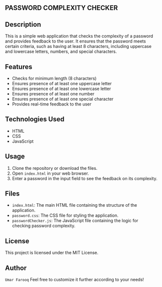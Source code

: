 ## PASSWORD COMPLEXITY CHECKER

## Description
This is a simple web application that checks the complexity of a password and provides feedback to the user. It ensures that the password meets certain criteria, such as having at least 8 characters, including uppercase and lowercase letters, numbers, and special characters.

## Features

- Checks for minimum length (8 characters)
- Ensures presence of at least one uppercase letter
- Ensures presence of at least one lowercase letter
- Ensures presence of at least one number
- Ensures presence of at least one special character
- Provides real-time feedback to the user

## Technologies Used

- HTML
- CSS
- JavaScript

## Usage

1. Clone the repository or download the files.
2. Open `index.html` in your web browser.
3. Enter a password in the input field to see the feedback on its complexity.

## Files

- `index.html`: The main HTML file containing the structure of the application.
- `password.css`: The CSS file for styling the application.
- `passwordChecker.js`: The JavaScript file containing the logic for checking password complexity.

## License
This project is licensed under the MIT License. 

## Author 
`Umar Farooq`
 Feel free to customize it further according to your needs!
